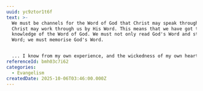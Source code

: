 ```yaml
---
uuid: yc9ztor1t6f
text: >-
  We must be channels for the Word of God that Christ may speak through us and
  Christ may work through us by His Word. This means that we have got to have a
  knowledge of the Word of God. We must not only read God's Word and study God's
  Word; we must memorise God's Word.


  ... I know from my own experience, and the wickedness of my own heart, that some people trust more in their own words of persuasion and their own babbling than the Word of God. That is why some people can talk and talk and talk, they can corner people and hammer people, they can do all kinds of things, but nothing will ever happen. You can discuss, and discuss, and discuss, but it is only the Word of God that can get into a heart.
referenceId: bmh03c7i62
categories:
  - Evangelism
createdDate: 2025-10-06T03:46:00.000Z
---
```

